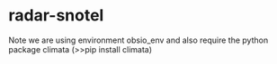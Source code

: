 # radar-snotel
Note we are using environment obsio_env and also require the python package
climata (>>pip install climata)
